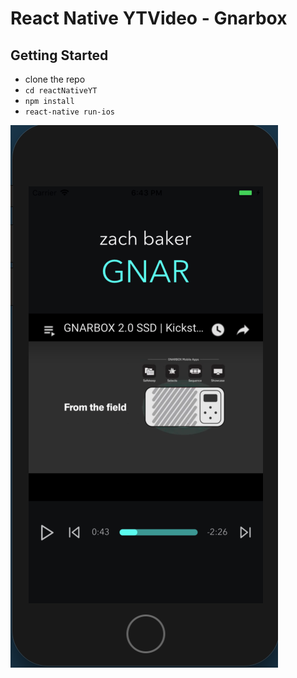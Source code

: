# React Native YTVideo - Gnarbox

## Getting Started

- clone the repo
- `cd reactNativeYT`
- `npm install`
- `react-native run-ios`


![Screenshot](./docs/images/reactNativeYTGnar.png)
